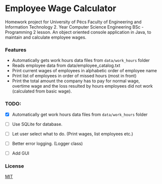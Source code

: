 # Employee Wage Calculator

Homework project for University of Pécs Faculty of Engineering and Information Technology 2. Year Computer Science Engineering BSc - Programming 2 lesson.
An object oriented console application in Java, to maintain and calculate employee wages.

### Features

- Automatically gets work hours data files from `data/work_hours` folder
- Reads employee data from data/employee_catalog.txt
- Print current wages of employees in alphabetic order of employee name
- Print list of employees in order of missed hours (most in front)
- Print the total amount the company has to pay for normal wage, overtime wage and the loss resulted by
hours employees did not work (calculated from basic wage).

### TODO:
- [x] Automatically get work hours data files from `data/work_hours` folder 
- [ ] Use SQLite for database.
- [ ] Let user select what to do. (Print wages, list employees etc.)
- [ ] Better error logging. (Logger class)
- [ ] Add GUI


### License

[MIT](https://choosealicense.com/licenses/mit/)
